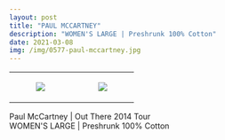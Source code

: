 ```yaml
---
layout: post
title: "PAUL MCCARTNEY"
description: "WOMEN'S LARGE | Preshrunk 100% Cotton"
date: 2021-03-08
img: /img/0577-paul-mccartney.jpg
---
```




<table style="width:100%;"><tr><td style="vertical-align:top;">
      <figure class="tmblr-full" data-orig-height="2048" data-orig-width="1365" data-orig-src="https://concertshirts.netlify.app/shirts/0577/0577-01.jpg"><img src="https://64.media.tumblr.com/d3dcd8c3c9acf37720043c251a907303/fa673037120622f8-4c/s540x810/17c5dd10bf28942f6a3371796dbbfce10e3421cb.jpg" data-orig-height="2048" data-orig-width="1365" data-orig-src="https://concertshirts.netlify.app/shirts/0577/0577-01.jpg"/></figure></td>
    <td style="vertical-align:top;">
      <figure class="tmblr-full" data-orig-height="2048" data-orig-width="1365" data-orig-src="https://concertshirts.netlify.app/shirts/0577/0577-02.jpg"><img src="https://64.media.tumblr.com/8c252c378cc2331a8748378a0b28c803/fa673037120622f8-5b/s540x810/53c8244715f686e8e2ed09ba73bf2d92eb2c242c.jpg" data-orig-height="2048" data-orig-width="1365" data-orig-src="https://concertshirts.netlify.app/shirts/0577/0577-02.jpg"/></figure></td>
  </tr></table><p>
  Paul McCartney | Out There 2014 Tour<br/>WOMEN'S LARGE | Preshrunk 100% Cotton
</p>

